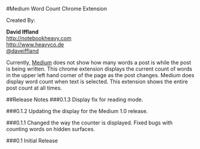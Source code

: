 #Medium Word Count Chrome Extension

Created By:

**David Iffland**  
<http://notebookheavy.com>  
<http://www.heavyco.de>  
[@daveiffland](http://twitter.com/daveiffland)

Currently, [Medium](http://medium.com) does not show how many words a post is while the post is being written. This
chrome extension displays the current count of words in the upper left hand corner of the page as the post changes.
Medium does display word count when text is selected. This extension shows the entire post count at all times.

##Release Notes
###0.1.3
Display fix for reading mode.

###0.1.2
Updating the display for the Medium 1.0 release.

###0.1.1
Changed the way the counter is displayed. Fixed bugs with counting words on hidden surfaces.

###0.1
Initial Release